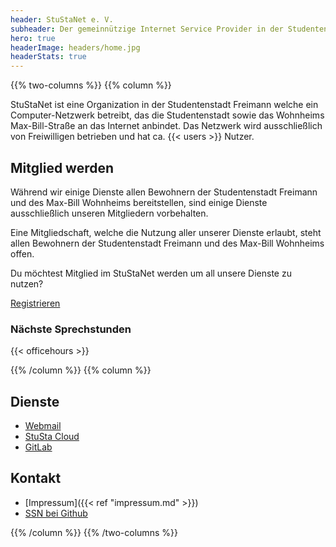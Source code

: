 ```yaml
---
header: StuStaNet e. V.
subheader: Der gemeinnützige Internet Service Provider in der Studentenstadt Freimann
hero: true
headerImage: headers/home.jpg
headerStats: true
---
```


{{% two-columns %}}
{{% column %}}

StuStaNet ist eine Organization in der Studentenstadt Freimann welche ein Computer-Netzwerk betreibt, das die Studentenstadt sowie das Wohnheims Max-Bill-Straße an das Internet anbindet. Das Netzwerk wird ausschließlich von Freiwilligen betrieben und hat ca. {{< users >}} Nutzer.

## Mitglied werden

Während wir einige Dienste allen Bewohnern der Studentenstadt Freimann und des Max-Bill Wohnheims bereitstellen, sind einige Dienste ausschließlich unseren Mitgliedern vorbehalten.

Eine Mitgliedschaft, welche die Nutzung aller unserer Dienste erlaubt, steht allen Bewohnern der Studentenstadt Freimann und des Max-Bill Wohnheims offen.


Du möchtest Mitglied im StuStaNet werden um all unsere Dienste zu nutzen?


<a class="button" href="https://reg.stusta.de/">Registrieren</a>

### Nächste Sprechstunden
{{< officehours >}}

{{% /column %}}
{{% column %}}

## Dienste

* <i class="fa fa-envelope" aria-hidden="true"></i> [Webmail](https://webmail.stusta.de/)
* <i class="fa fa-cloud" aria-hidden="true"></i> [StuSta Cloud](https://cloud.stusta.de/)
* <i class="fa fa-gitlab" aria-hidden="true"></i> [GitLab](https://gitlab.stusta.de/)


## Kontakt
* <i class="fa fa-comments" aria-hidden="true"></i> [Impressum]({{< ref "impressum.md" >}})
* <i class="fa fa-github" aria-hidden="true"></i> [SSN bei Github](https://github.com/stustanet/)


{{% /column %}}
{{% /two-columns %}}
